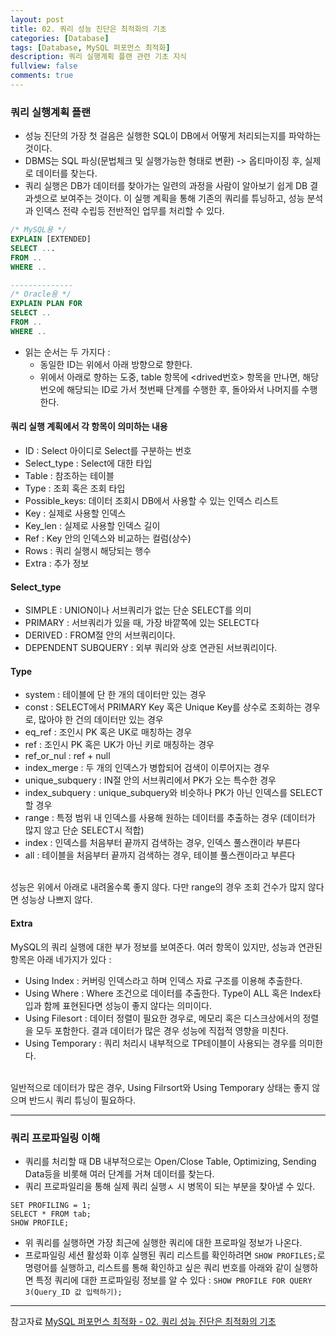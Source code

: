 ```yaml
---
layout: post
title: 02. 쿼리 성능 진단은 최적화의 기초
categories: [Database]
tags: [Database, MySQL 퍼포먼스 최적화]
description: 쿼리 실행계획 플랜 관련 기초 지식
fullview: false
comments: true
---
```


### 쿼리 실행계획 플랜
* 성능 진단의 가장 첫 걸음은 실행한 SQL이 DB에서 어떻게 처리되는지를 파악하는 것이다.
* DBMS는 SQL 파싱(문법체크 및 실행가능한 형태로 변환) -> 옵티마이징 후, 실제로 데이터를 찾는다.
* 쿼리 실행은 DB가 데이터를 찾아가는 일련의 과정을 사람이 알아보기 쉽게 DB 결과셋으로 보여주는 것이다. 이 실행 계획을 통해 기존의 쿼리를 튜닝하고, 성능 분석과 인덱스 전략 수립등 전반적인 업무를 처리할 수 있다.

```SQL
/* MySQL용 */
EXPLAIN [EXTENDED]
SELECT ...
FROM ..
WHERE ..

--------------
/* Oracle용 */
EXPLAIN PLAN FOR
SELECT ..
FROM ..
WHERE ..
```

* 읽는 순서는 두 가지다 : 
	* 동일한 ID는 위에서 아래 방향으로 향한다.
	* 위에서 아래로 향하는 도중, table 항목에 <drived번호> 항목을 만나면, 해당 번오에 해당되는 ID로 가서 첫번째 단계를 수행한 후, 돌아와서 나머지를 수행한다.

#### 쿼리 실행 계획에서 각 항목이 의미하는 내용
* ID : Select 아이디로 Select를 구분하는 번호
* Select_type : Select에 대한 타입
* Table : 참조하는 테이블
* Type : 조회 혹은 조회 타입
* Possible_keys: 데이터 조회시 DB에서 사용할 수 있는 인덱스 리스트
* Key : 실제로 사용할 인덱스
* Key_len : 실제로 사용할 인덱스 길이
* Ref : Key 안의 인덱스와 비교하는 컬럼(상수)
* Rows : 쿼리 실행시 해당되는 행수
* Extra : 추가 정보

#### Select_type
* SIMPLE : UNION이나 서브쿼리가 없는 단순 SELECT를 의미
* PRIMARY : 서브쿼리가 있을 때, 가장 바깥쪽에 있는 SELECT다
* DERIVED : FROM절 안의 서브쿼리이다.
* DEPENDENT SUBQUERY : 외부 쿼리와 상호 연관된 서브쿼리이다.

#### Type
* system : 테이블에 단 한 개의 데이터만 있는 경우
* const : SELECT에서 PRIMARY Key 혹은 Unique Key를 상수로 조회하는 경우로, 많아야 한 건의 데이터만 있는 경우
* eq_ref : 조인시 PK 혹은 UK로 매칭하는 경우
* ref : 조인시 PK 혹은 UK가 아닌 키로 매칭하는 경우
* ref_or_nul : ref + null
* index_merge : 두 개의 인덱스가 병합되어 검색이 이루어지는 경우
* unique_subquery : IN절 안의 서브쿼리에서 PK가 오는 특수한 경우
* index_subquery : unique_subquery와 비슷하나 PK가 아닌 인덱스를 SELECT할 경우
* range : 특정 범위 내 인덱스를 사용해 원하는 데이터를 추출하는 경우 (데이터가 많지 않고 단순 SELECT시 적합)
* index : 인덱스를 처음부터 끝까지 검색하는 경우, 인덱스 풀스캔이라 부른다
* all : 테이블을 처음부터 끝까지 검색하는 경우, 테이블 풀스캔이라고 부른다

<br/>
성능은 위에서 아래로 내려올수록 좋지 않다. 다만 range의 경우 조회 건수가 많지 않다면 성능상 나쁘지 않다.

#### Extra
MySQL의 쿼리 실행에 대한 부가 정보를 보여준다. 여러 항목이 있지만, 성능과 연관된 항목은 아래 네가지가 있다 : 

* Using Index : 커버링 인덱스라고 하며 인덱스 자료 구조를 이용해 추출한다.
* Using Where : Where 조건으로 데이터를 추출한다. Type이 ALL 혹은 Index타입과 함께 표현된다면 성능이 좋지 않다는 의미이다.
* Using Filesort : 데이터 정렬이 필요한 경우로, 메모리 혹은 디스크상에서의 정렬을 모두 포함한다. 결과 데이터가 많은 경우 성능에 직접적 영향을 미친다.
* Using Temporary : 쿼리 처리시 내부적으로 TP테이블이 사용되는 경우를 의미한다.

<br/>
일반적으로 데이터가 많은 경우, Using Filrsort와 Using Temporary 상태는 좋지 않으며 반드시 쿼리 튜닝이 필요하다.

***
### 쿼리 프로파일링 이해
* 쿼리를 처리할 때 DB 내부적으로는 Open/Close Table, Optimizing, Sending Data등을 비롯해 여러 단계를 거쳐 데이터를 찾는다.
* 쿼리 프로파일리을 통해 실제 쿼리 실행ㅅ 시 병목이 되는 부분을 찾아낼 수 있다.

```SAL
SET PROFILING = 1;
SELECT * FROM tab;
SHOW PROFILE;
```

* 위 쿼리를 실행하면 가장 최근에 실행한 쿼리에 대한 프로파일 정보가 나온다.
* 프로파일링 세션 활성화 이후 실행된 쿼리 리스트를 확인하려면 `SHOW PROFILES;`로 명령어를 실행하고, 리스트를 통해 확인하고 싶은 쿼리 번호를 아래와 같이 실행하면 특정 쿼리에 대한 프로파일링 정보를 알 수 있다 : 
`SHOW PROFILE FOR QUERY 3(Query_ID 값 입력하기);`

***
참고자료 
[MySQL 퍼포먼스 최적화 - 02. 쿼리 성능 진단은 최적화의 기초](https://www.kyobobook.co.kr/product/detailViewKor.laf?mallGb=KOR&ejkGb=KOR&barcode=9788968486289)
